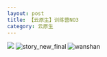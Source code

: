 ```yaml
---
layout: post
title: 【云原生】训练营NO3
category: 云原生
---
```

![](http://rfbyhtcfm.hd-bkt.clouddn.com/img/bottom.png)
![story_new_final](http://rfbyhtcfm.hd-bkt.clouddn.com/img/story_new_final_0322.png)
![wanshan](http://rfbyhtcfm.hd-bkt.clouddn.com/img/wanshan.png)
